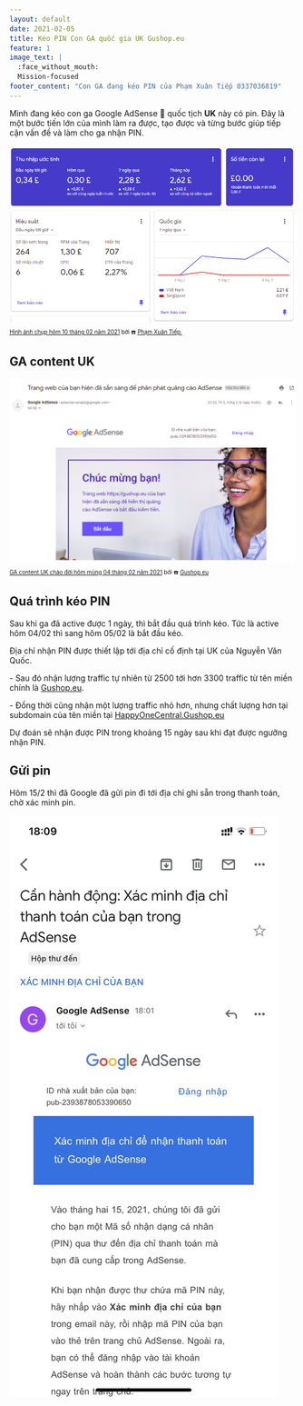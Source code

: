```yaml
---
layout: default
date: 2021-02-05
title: Kéo PIN Con GA quốc gia UK Gushop.eu
feature: 1
image_text: |
  :face_without_mouth:
  Mission-focused
footer_content: "Con GA đang kéo PIN của Phạm Xuân Tiếp 0337036819"
---
```


Mình đang kéo con ga Google AdSense 🚨 quốc tịch **UK** này có pin.
Đây là một bước tiến lớn của mình làm ra được, tạo được và từng bước giúp tiếp cận vấn đề và làm cho ga nhận PIN.


![](/images/miengcommanhao.png)
<div style="margin-top: -.7em; font-size: .7em;">
<a href="https://www.facebook.com/profile.php?id=100010018693354">Hình ảnh chụp hôm 10 tháng 02 năm 2021</a> bởi ☎️ <a href="https://www.facebook.com/profile.php?id=100010018693354">Phạm Xuân Tiếp.</a>
</div>

## GA content UK

![](/images/chaodoi.png)
<div style="margin-top: -.7em; font-size: .7em;">
<a href="https://www.facebook.com/profile.php?id=100010018693354">GA content UK chào đời hôm mùng 04 tháng 02 năm 2021</a> bởi ☎️ <a href="https://gushop.eu">Gushop.eu</a>
</div>

## Quá trình kéo PIN

Sau khi ga đã active được 1 ngày, thì bắt đầu quá trình kéo.
Tức là active hôm 04/02 thì sang hôm 05/02 là bắt đầu kéo.


Địa chỉ nhận PIN được thiết lập tới địa chỉ cố định tại UK của Nguyễn Văn Quốc.

\- Sau đó nhận lượng traffic tự nhiên từ 2500 tới hơn 3300 traffic từ tên miền chính là [Gushop.eu](https://gushop.eu).

\- Đồng thời cũng nhận một lượng traffic nhỏ hơn, nhưng chất lượng hơn tại subdomain của tên miền tại [HappyOneCentral.Gushop.eu](https://HappyOneCentral.Gushop.eu)

Dự đoán sẽ nhận được PIN trong khoảng 15 ngày sau khi đạt được ngưỡng nhận PIN.

## Gửi pin

Hôm 15/2 thì đã Google đã gửi pin đi tới địa chỉ ghi sẵn trong thanh toán, chờ xác minh pin.

![](/images/tiep/pind.jpg)

